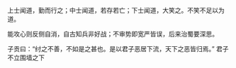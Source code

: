 上士闻道，勤而行之；中士闻道，若存若亡；下士闻道，大笑之。不笑不足以为道。

能攻心则反侧自消，自古知兵非好战；不审势即宽严皆误，后来治蜀要深思。

子贡曰：“纣之不善，不如是之甚也。是以君子恶居下流，天下之恶皆归焉。”
君子不立围墙之下